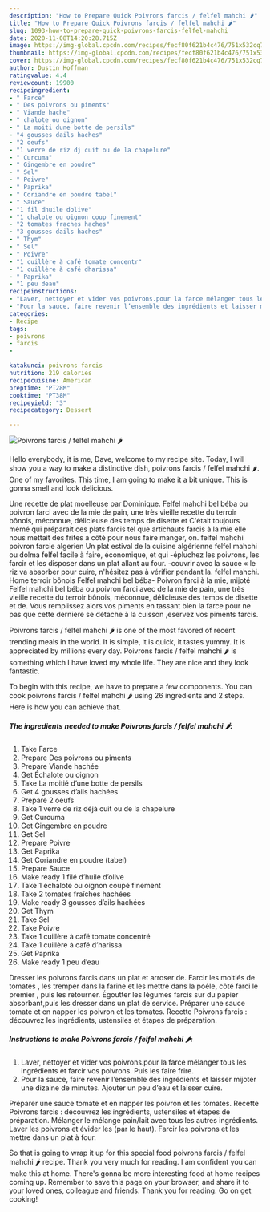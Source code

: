```yaml
---
description: "How to Prepare Quick Poivrons farcis / felfel mahchi 🌶"
title: "How to Prepare Quick Poivrons farcis / felfel mahchi 🌶"
slug: 1093-how-to-prepare-quick-poivrons-farcis-felfel-mahchi
date: 2020-11-08T14:20:28.715Z
image: https://img-global.cpcdn.com/recipes/fecf80f621b4c476/751x532cq70/poivrons-farcis-felfel-mahchi-🌶-photo-principale-de-la-recette.jpg
thumbnail: https://img-global.cpcdn.com/recipes/fecf80f621b4c476/751x532cq70/poivrons-farcis-felfel-mahchi-🌶-photo-principale-de-la-recette.jpg
cover: https://img-global.cpcdn.com/recipes/fecf80f621b4c476/751x532cq70/poivrons-farcis-felfel-mahchi-🌶-photo-principale-de-la-recette.jpg
author: Dustin Hoffman
ratingvalue: 4.4
reviewcount: 19900
recipeingredient:
- " Farce"
- " Des poivrons ou piments"
- " Viande hache"
- " chalote ou oignon"
- " La moiti dune botte de persils"
- "4 gousses dails haches"
- "2 oeufs"
- "1 verre de riz dj cuit ou de la chapelure"
- " Curcuma"
- " Gingembre en poudre"
- " Sel"
- " Poivre"
- " Paprika"
- " Coriandre en poudre tabel"
- " Sauce"
- "1 fil dhuile dolive"
- "1 chalote ou oignon coup finement"
- "2 tomates fraches haches"
- "3 gousses dails haches"
- " Thym"
- " Sel"
- " Poivre"
- "1 cuillère à café tomate concentr"
- "1 cuillère à café dharissa"
- " Paprika"
- "1 peu deau"
recipeinstructions:
- "Laver, nettoyer et vider vos poivrons.pour la farce mélanger tous les ingrédients et farcir vos poivrons. Puis les faire frire."
- "Pour la sauce, faire revenir l’ensemble des ingrédients et laisser mijoter une dizaine de minutes. Ajouter un peu d’eau et laisser cuire."
categories:
- Recipe
tags:
- poivrons
- farcis
- 

katakunci: poivrons farcis  
nutrition: 219 calories
recipecuisine: American
preptime: "PT28M"
cooktime: "PT38M"
recipeyield: "3"
recipecategory: Dessert

---
```



![Poivrons farcis / felfel mahchi 🌶](https://img-global.cpcdn.com/recipes/fecf80f621b4c476/751x532cq70/poivrons-farcis-felfel-mahchi-🌶-photo-principale-de-la-recette.jpg)

Hello everybody, it is me, Dave, welcome to my recipe site. Today, I will show you a way to make a distinctive dish, poivrons farcis / felfel mahchi 🌶. One of my favorites. This time, I am going to make it a bit unique. This is gonna smell and look delicious.

Une recette de plat moelleuse par Dominique. Felfel mahchi bel béba ou poivron farci avec de la mie de pain, une très vieille recette du terroir bônois, méconnue, délicieuse des temps de disette et C&#39;était toujours mémé qui préparait ces plats farcis tel que artichauts farcis à la mie elle nous mettait des frites à côté pour nous faire manger, on. felfel mahchi poivron farcie algerien Un plat estival de la cuisine algérienne felfel mahchi ou dolma felfel facile à faire, économique, et qui -épluchez les poivrons, les farcir et les disposer dans un plat allant au four. -couvrir avec la sauce « le riz va absorber pour cuire, n&#39;hésitez pas à vérifier pendant la. felfel mahchi. Home terroir bônois Felfel mahchi bel béba- Poivron farci à la mie, mijoté Felfel mahchi bel béba ou poivron farci avec de la mie de pain, une très vieille recette du terroir bônois, méconnue, délicieuse des temps de disette et de. Vous remplissez alors vos piments en tassant bien la farce pour ne pas que cette dernière se détache à la cuisson ,eservez vos piments farcis.

Poivrons farcis / felfel mahchi 🌶 is one of the most favored of recent trending meals in the world. It is simple, it is quick, it tastes yummy. It is appreciated by millions every day. Poivrons farcis / felfel mahchi 🌶 is something which I have loved my whole life. They are nice and they look fantastic.


To begin with this recipe, we have to prepare a few components. You can cook poivrons farcis / felfel mahchi 🌶 using 26 ingredients and 2 steps. Here is how you can achieve that.

<!--inarticleads1-->

##### The ingredients needed to make Poivrons farcis / felfel mahchi 🌶:

1. Take  Farce
1. Prepare  Des poivrons ou piments
1. Prepare  Viande hachée
1. Get  Échalote ou oignon
1. Take  La moitié d’une botte de persils
1. Get 4 gousses d’ails hachées
1. Prepare 2 oeufs
1. Take 1 verre de riz déjà cuit ou de la chapelure
1. Get  Curcuma
1. Get  Gingembre en poudre
1. Get  Sel
1. Prepare  Poivre
1. Get  Paprika
1. Get  Coriandre en poudre (tabel)
1. Prepare  Sauce
1. Make ready 1 filé d’huile d’olive
1. Take 1 échalote ou oignon coupé finement
1. Take 2 tomates fraîches hachées
1. Make ready 3 gousses d’ails hachées
1. Get  Thym
1. Take  Sel
1. Take  Poivre
1. Take 1 cuillère à café tomate concentré
1. Take 1 cuillère à café d’harissa
1. Get  Paprika
1. Make ready 1 peu d’eau


Dresser les poivrons farcis dans un plat et arroser de. Farcir les moitiés de tomates , les tremper dans la farine et les mettre dans la poêle, côté farci le premier , puis les retourner. Égoutter les légumes farcis sur du papier absorbant,puis les dresser dans un plat de service. Préparer une sauce tomate et en napper les poivron et les tomates. Recette Poivrons farcis : découvrez les ingrédients, ustensiles et étapes de préparation. 

<!--inarticleads2-->

##### Instructions to make Poivrons farcis / felfel mahchi 🌶:

1. Laver, nettoyer et vider vos poivrons.pour la farce mélanger tous les ingrédients et farcir vos poivrons. Puis les faire frire.
1. Pour la sauce, faire revenir l’ensemble des ingrédients et laisser mijoter une dizaine de minutes. Ajouter un peu d’eau et laisser cuire.


Préparer une sauce tomate et en napper les poivron et les tomates. Recette Poivrons farcis : découvrez les ingrédients, ustensiles et étapes de préparation. Mélanger le mélange pain/lait avec tous les autres ingrédients. Laver les poivrons et évider les (par le haut). Farcir les poivrons et les mettre dans un plat à four. 

So that is going to wrap it up for this special food poivrons farcis / felfel mahchi 🌶 recipe. Thank you very much for reading. I am confident you can make this at home. There's gonna be more interesting food at home recipes coming up. Remember to save this page on your browser, and share it to your loved ones, colleague and friends. Thank you for reading. Go on get cooking!

